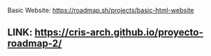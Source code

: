 Basic Website: https://roadmap.sh/projects/basic-html-website
## LINK: https://cris-arch.github.io/proyecto-roadmap-2/

